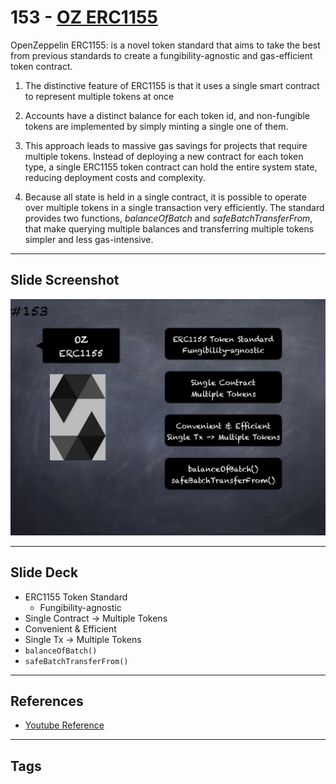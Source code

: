 # 153 - [OZ ERC1155](OZ%20ERC1155.md)
OpenZeppelin ERC1155: is a novel token standard that aims to take the best from previous standards to create a fungibility-agnostic and gas-efficient token contract.

1.  The distinctive feature of ERC1155 is that it uses a single smart contract to represent multiple tokens at once
    
2.  Accounts have a distinct balance for each token id, and non-fungible tokens are implemented by simply minting a single one of them.
    
3.  This approach leads to massive gas savings for projects that require multiple tokens. Instead of deploying a new contract for each token type, a single ERC1155 token contract can hold the entire system state, reducing deployment costs and complexity.
    
4.  Because all state is held in a single contract, it is possible to operate over multiple tokens in a single transaction very efficiently. The standard provides two functions, _balanceOfBatch_ and _safeBatchTransferFrom_, that make querying multiple balances and transferring multiple tokens simpler and less gas-intensive.

___
## Slide Screenshot
![153.png](../images/solidity201/153.png)
___
## Slide Deck
- ERC1155 Token Standard
	- Fungibility-agnostic
- Single Contract -> Multiple Tokens
- Convenient & Efficient
- Single Tx -> Multiple Tokens
- `balanceOfBatch()`
- `safeBatchTransferFrom()`
___
## References
- [Youtube Reference](https://youtu.be/C0zBhTgppLQ?t=1565)
___
## Tags